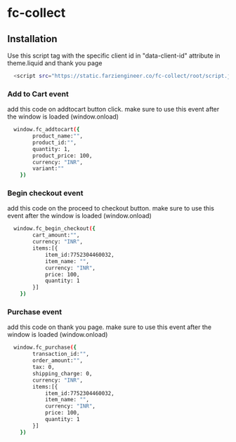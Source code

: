 # fc-collect



## Installation

Use this script tag with the specific client id in "data-client-id" attribute in theme.liquid and thank you page

```bash
  <script src="https://static.farziengineer.co/fc-collect/root/script.js" id="fc-collect-19212" data-client-id="8f554ef8-b01a-4251-8840-d144c984183d"></script>
```
    
### Add to Cart event

add this code on addtocart button click. make sure to use this event after the window is loaded (window.onload)

```bash
  window.fc_addtocart({
        product_name:"",
        product_id:"",
        quantity: 1,
        product_price: 100,
        currency: "INR",
        variant:""
    })
```

### Begin checkout event

add this code on the proceed to checkout button. make sure to use this event after the window is loaded (window.onload)

```bash
  window.fc_begin_checkout({
        cart_amount:"",
        currency: "INR",
        items:[{
            item_id:7752304460032,
            item_name: "",
            currency: "INR",
            price: 100,
            quantity: 1
        }]
    })
```


### Purchase event

add this code on thank you page. make sure to use this event after the window is loaded (window.onload)

```bash
  window.fc_purchase({
        transaction_id:"",
        order_amount:"",
        tax: 0,
        shipping_charge: 0,
        currency: "INR",
        items:[{
            item_id:7752304460032,
            item_name: "",
            currency: "INR",
            price: 100,
            quantity: 1
        }]
    })
```


    
